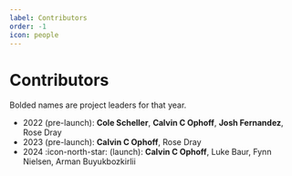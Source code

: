 ```yaml
---
label: Contributors
order: -1
icon: people
---
```

# Contributors
Bolded names are project leaders for that year.

- 2022 (pre-launch): **Cole Scheller**, **Calvin C Ophoff**, **Josh Fernandez**, Rose Dray
- 2023 (pre-launch): **Calvin C Ophoff**, Rose Dray
- 2024 :icon-north-star: (launch): **Calvin C Ophoff**, Luke Baur, Fynn Nielsen, Arman Buyukbozkirlii
